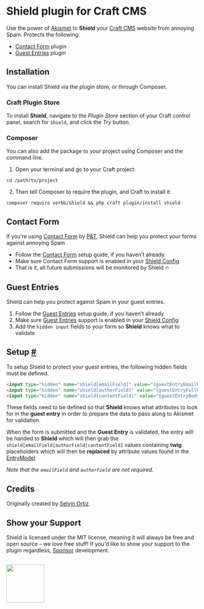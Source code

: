 # Shield plugin for Craft CMS
Use the power of [Akismet](https://akismet.com) to **Shield** your [Craft CMS](https://craftcms.com) website from annoying Spam. Protects the following:

- [Contact Form](https://plugins.craftcms.com/contact-form) plugin
- [Guest Entries](https://plugins.craftcms.com/guest-entries) plugin

## Installation
You can install Shield via the plugin store, or through Composer.

### Craft Plugin Store
To install **Shield**, navigate to the _Plugin Store_ section of your Craft control panel, search for `Shield`, and click the _Try_ button.

### Composer
You can also add the package to your project using Composer and the command line.

1. Open your terminal and go to your Craft project:
```shell
cd /path/to/project
```

2. Then tell Composer to require the plugin, and Craft to install it:
```shell
composer require verbb/shield && php craft plugin/install shield
```

## Contact Form
If you’re using [Contact Form](https://github.com/craftcms/contact-form) by [P&T](https://pixelandtonic.com/), Shield can help you protect your forms against annoying Spam

- Follow the [Contact Form](https://github.com/craftcms/contact-form) setup guide, if you haven’t already.
- Make sure Contact Form support is enabled in your [Shield Config](https://github.com/verbb/shield/blob/craft-4/src/config.php)
- That is it, all future submissions will be monitored by Shield 🔥

## Guest Entries
Shield can help you protect against Spam in your guest entries.

1. Follow the [Guest Entries](https://github.com/craftcms/guest-entries) setup guide, if you haven’t already
2. Make sure [Guest Entries](https://github.com/craftcms/guest-entries) support is enabled in your [Shield Config](https://github.com/verbb/shield/blob/craft-4/src/config.php)
3. Add the `hidden input` fields to your form so **Shield** knows what to validate

## Setup [#](#setup "Setup")

To setup Shield to protect your guest entries, the following hidden fields must be defined.

```html
<input type="hidden" name="shield[emailField]" value="{guestEntryEmailFieldHandle}">
<input type="hidden" name="shield[authorField]" value="{guestEntryFullNameFieldHandle}">
<input type="hidden" name="shield[contentField]" value="{guestEntryBodyFieldHandle}">
```

These fields need to be defined so that **Shield** knows what attributes to look for in the **guest entry** in order to prepare the data to pass along to Akismet for validation.

When the form is submitted and the **Guest Entry** is validated, the entry will be handed to **Shield** which will then grab the `shield[emailField|authorField|contentField]` values containing **twig** placeholders which will then be **replaced** by attribute values found in the [EntryModel](http://buildwithcraft.com/docs/templating/entrymodel)

_Note that the `emailField` and `authorField` are not required._

## Credits
Originally created by [Selvin Ortiz](https://github.com/selvindev).

## Show your Support
Shield is licensed under the MIT license, meaning it will always be free and open source – we love free stuff! If you'd like to show your support to the plugin regardless, [Sponsor](https://github.com/sponsors/verbb) development.

<h2></h2>

<a href="https://verbb.io" target="_blank">
    <img width="100" src="https://verbb.io/assets/img/verbb-pill.svg">
</a>
